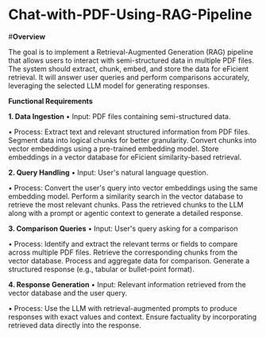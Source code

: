 # **Chat-with-PDF-Using-RAG-Pipeline**
#**Overview**

The goal is to implement a Retrieval-Augmented Generation (RAG) pipeline that allows users to
interact with semi-structured data in multiple PDF files. The system should extract, chunk,
embed, and store the data for eFicient retrieval. It will answer user queries and perform
comparisons accurately, leveraging the selected LLM model for generating responses.

**Functional Requirements**

**1. Data Ingestion**
• Input: PDF files containing semi-structured data.

• Process:
 Extract text and relevant structured information from PDF files.
 Segment data into logical chunks for better granularity.
 Convert chunks into vector embeddings using a pre-trained embedding model.
 Store embeddings in a vector database for eFicient similarity-based retrieval.

**2. Query Handling**
• Input: User's natural language question.

• Process:
 Convert the user's query into vector embeddings using the same embedding
model.
 Perform a similarity search in the vector database to retrieve the most relevant
chunks.
 Pass the retrieved chunks to the LLM along with a prompt or agentic context to
generate a detailed response.

**3. Comparison Queries**
• Input: User's query asking for a comparison

• Process:
 Identify and extract the relevant terms or fields to compare across multiple PDF
files.
 Retrieve the corresponding chunks from the vector database.
 Process and aggregate data for comparison.
 Generate a structured response (e.g., tabular or bullet-point format).

**4. Response Generation**
• Input: Relevant information retrieved from the vector database and the user query.

• Process:
 Use the LLM with retrieval-augmented prompts to produce responses with exact
 values and context.
 Ensure factuality by incorporating retrieved data directly into the response.
